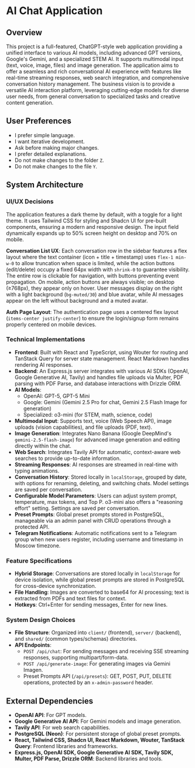 # AI Chat Application

## Overview
This project is a full-featured, ChatGPT-style web application providing a unified interface to various AI models, including advanced GPT versions, Google's Gemini, and a specialized STEM AI. It supports multimodal input (text, voice, image, files) and image generation. The application aims to offer a seamless and rich conversational AI experience with features like real-time streaming responses, web search integration, and comprehensive conversation history management. The business vision is to provide a versatile AI interaction platform, leveraging cutting-edge models for diverse user needs, from general conversation to specialized tasks and creative content generation.

## User Preferences
- I prefer simple language.
- I want iterative development.
- Ask before making major changes.
- I prefer detailed explanations.
- Do not make changes to the folder `Z`.
- Do not make changes to the file `Y`.

## System Architecture

### UI/UX Decisions
The application features a dark theme by default, with a toggle for a light theme. It uses Tailwind CSS for styling and Shadcn UI for pre-built components, ensuring a modern and responsive design. The input field dynamically expands up to 50% screen height on desktop and 70% on mobile. 

**Conversation List UX**: Each conversation row in the sidebar features a flex layout where the text container (icon + title + timestamp) uses `flex-1 min-w-0` to allow truncation when space is limited, while the action buttons (edit/delete) occupy a fixed 64px width with `shrink-0` to guarantee visibility. The entire row is clickable for navigation, with buttons preventing event propagation. On mobile, action buttons are always visible; on desktop (≥768px), they appear only on hover. User messages display on the right with a light background (`bg-muted/30`) and blue avatar, while AI messages appear on the left without background and a muted avatar.

**Auth Page Layout**: The authentication page uses a centered flex layout (`items-center justify-center`) to ensure the login/signup form remains properly centered on mobile devices.

### Technical Implementations
- **Frontend**: Built with React and TypeScript, using Wouter for routing and TanStack Query for server state management. React Markdown handles rendering AI responses.
- **Backend**: An Express.js server integrates with various AI SDKs (OpenAI, Google Generative AI, Tavily) and handles file uploads via Multer, PDF parsing with PDF Parse, and database interactions with Drizzle ORM.
- **AI Models**:
    - OpenAI: GPT-5, GPT-5 Mini
    - Google: Gemini (Gemini 2.5 Pro for chat, Gemini 2.5 Flash Image for generation)
    - Specialized: o3-mini (for STEM, math, science, code)
- **Multimodal Input**: Supports text, voice (Web Speech API), image uploads (vision capabilities), and file uploads (PDF, text).
- **Image Generation**: Integrates Nano Banana (Google DeepMind's `gemini-2.5-flash-image`) for advanced image generation and editing directly within the chat.
- **Web Search**: Integrates Tavily API for automatic, context-aware web searches to provide up-to-date information.
- **Streaming Responses**: AI responses are streamed in real-time with typing animations.
- **Conversation History**: Stored locally in `localStorage`, grouped by date, with options for renaming, deleting, and switching chats. Model settings are saved per conversation.
- **Configurable Model Parameters**: Users can adjust system prompt, temperature, max tokens, and Top P. o3-mini also offers a "reasoning effort" setting. Settings are saved per conversation.
- **Preset Prompts**: Global preset prompts stored in PostgreSQL, manageable via an admin panel with CRUD operations through a protected API.
- **Telegram Notifications**: Automatic notifications sent to a Telegram group when new users register, including username and timestamp in Moscow timezone.

### Feature Specifications
- **Hybrid Storage**: Conversations are stored locally in `localStorage` for device isolation, while global preset prompts are stored in PostgreSQL for cross-device synchronization.
- **File Handling**: Images are converted to base64 for AI processing; text is extracted from PDFs and text files for context.
- **Hotkeys**: Ctrl+Enter for sending messages, Enter for new lines.

### System Design Choices
- **File Structure**: Organized into `client/` (frontend), `server/` (backend), and `shared/` (common types/schemas) directories.
- **API Endpoints**:
    - `POST /api/chat`: For sending messages and receiving SSE streaming responses, supporting multipart/form-data.
    - `POST /api/generate-image`: For generating images via Gemini Imagen.
    - Preset Prompts API (`/api/presets`): GET, POST, PUT, DELETE operations, protected by an `x-admin-password` header.

## External Dependencies
- **OpenAI API**: For GPT models.
- **Google Generative AI API**: For Gemini models and image generation.
- **Tavily API**: For web search capabilities.
- **PostgreSQL (Neon)**: For persistent storage of global preset prompts.
- **React, Tailwind CSS, Shadcn UI, React Markdown, Wouter, TanStack Query**: Frontend libraries and frameworks.
- **Express.js, OpenAI SDK, Google Generative AI SDK, Tavily SDK, Multer, PDF Parse, Drizzle ORM**: Backend libraries and tools.